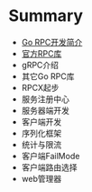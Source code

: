 # Summary

* [Go RPC开发简介](README.md)
* [官方RPC库](chapter1.md)
* gRPC介绍
* 其它Go RPC库
* RPCX起步
* 服务注册中心
* 服务器端开发
* 客户端开发
* 序列化框架
* 统计与限流
* 客户端FailMode
* 客户端路由选择
* web管理器

